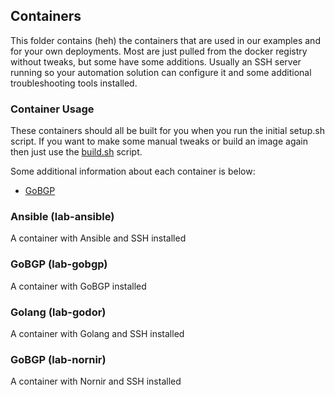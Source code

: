 ## Containers

This folder contains (heh) the containers that are used in our examples and for your own deployments. Most are just pulled from the docker registry without tweaks, but some have some additions. Usually an SSH server running so your automation solution can configure it and some additional troubleshooting tools installed.

### Container Usage

These containers should all be built for you when you run the initial setup.sh script. If you want to make some manual tweaks or build an image again then just use the [build.sh](./build.sh) script.

Some additional information about each container is below:

- [GoBGP](#gobgp)

### Ansible (lab-ansible)

A container with Ansible and SSH installed

### GoBGP (lab-gobgp)

A container with GoBGP installed

### Golang (lab-godor)

A container with Golang and SSH installed

### GoBGP (lab-nornir)

A container with Nornir and SSH installed 



